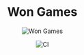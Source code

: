 <div align="center">
  
  <h1>Won Games</h1>
  
  ![Won Games](https://user-images.githubusercontent.com/26275918/152402077-22e5cc23-f615-423b-9297-6d401bb3d585.png)
  
  

  ![CI](https://github.com/AdSoNaTuRaL/won-games/actions/workflows/ci.yml/badge.svg)
  
</div>
